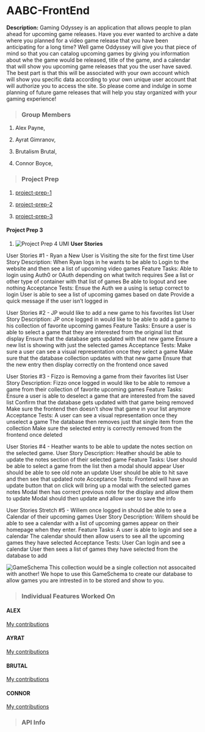 # AABC-FrontEnd
**Description:**
Gaming Odyssey is an application that allows people to plan ahead for upcoming game releases. Have you ever wanted to archive a date where you planned for a video game release that you have been anticipating for a long time? Well game Oddyssey will give you that piece of mind so that you can catalog upcoming games by giving you information about whe the game would be released, title of the game, and a calendar that will show you upcoming game releases that you the user have saved. The best part is that this will be associated with your own account which will show you specific data according to your own unique user account that will authorize you to access the site. So please come and indulge in some planning of future game releases that will help you stay organized with your gaming experience!

>### **Group Members**

1. Alex Payne,

1. Ayrat Gimranov,  

1. Brutalism Brutal,

1. Connor Boyce,

>### **Project Prep**  
<!-- Add Project Prep file links below -->

1. [project-prep-1](Project-Prep/project-prep-1.md)

1. [project-prep-2](Project-Prep/project-prep-2.md)

1. [project-prep-3](Project-Prep/project-prep-3.md)

#### **Project Prep 3**

1. ![Project Prep 4 UMI](https://user-images.githubusercontent.com/81712870/131445376-37b0d612-6e0f-4c58-b8ba-dc68333e2a3d.png)
**User Stories**

User Stories #1 - Ryan a New User is Visiting the site for the first time
User Story Description: When Ryan logs in he wants to be able to Login to the website and then see a list of upcoming video games
Feature Tasks: 
Able to login using Auth0 or 0Auth depending on what twitch requires
See a list or other type of container with that list of games
Be able to logout and see nothing
Acceptance Tests:
Ensue the Auth we a using is setup correct to login
User is able to see a list of upcoming games based on date
Provide a quick message if the user isn’t logged in

User Stories #2 - JP would like to add a new game to his favorites list
User Story Description: JP once logged in would like to be able to add a game to his collection of favorite upcoming games
Feature Tasks:
Ensure a user is able to select a game that they are interested from the original list that display 
Ensure that the database gets updated with that new game
Ensure a new list is showing with just the selected games
Acceptance Tests:
Make sure a user can see a visual representation once they select a game
Make sure that the database collection updates with that new game
Ensure that the new entry then display correctly on the frontend once saved

User Stories #3 - Fizzo is Removing a game from their favorites list
User Story Description: Fizzo once logged in would like to be able to remove a game from their collection of favorite upcoming games
Feature Tasks:
Ensure a user is able to deselect a game that are interested from the saved list
Confirm that the database gets updated with that game being removed
Make sure the frontend then doesn’t show that game in your list anymore
Acceptance Tests:
A user can see a visual representation once they unselect a game
The database then removes just that single item from the collection
Make sure the selected entry is correctly removed from the frontend once deleted

User Stories #4 - Heather wants to be able to update the notes section on the selected game.
User Story Description: Heather should be able to update the notes section of their selected game
Feature Tasks:
User should be able to select a game from the list then a modal should appear
User should be able to see old note an update
User should be able to hit save and then see that updated note
Acceptance Tests:
Frontend will have an update button that on click will bring up a modal with the selected games notes 
Modal then has correct previous note for the display and allow them to update 
Modal should then update and allow user to save the info 

User Stories Stretch #5 - Willem once logged in should be able to see a Calendar of their upcoming games
User Story Description: Willem should be able to see a calendar with a list of upcoming games appear on their homepage when they enter. 
Feature Tasks:
A user is able to login and see a calendar
The calendar should then allow users to see all the upcoming games they have selected
Acceptance Tests:
User Can login and see a calendar
User then sees a list of games they have selected from the database to add 

![GameSchema](https://user-images.githubusercontent.com/81712870/131445710-d32145d6-d1c2-4439-9463-762b10e49bb3.png)
This collection would be a single collection not assocaited with another! 
We hope to use this GameSchema to create our database to allow games you are intrested in to be stored and show to you. 

>### **Individual Features Worked On**
<!-- Add feature log file links  -->

#### **ALEX**

[My contributions](Feature-Log-Folder/Alex-Feature-Folder/Feature-log.md)

#### **AYRAT**

[My contributions](Feature-Log-Folder/Ayrat-Feature-Folder/Feature-log.md)

#### **BRUTAL**

[My contributions](Feature-Log-Folder/Brutal-Feature-Folder/Feature-log.md)

#### **CONNOR**

[My contributions](Feature-Log-Folder/Connor-Feature-Folder/Feature-log.md)

>### **API Info**
<!-- Add API info file links below -->

